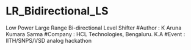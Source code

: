 # LR_Bidirectional_LS
Low Power Large Range Bi-directional Level Shifter
#Author : K Aruna Kumara Sarma
#Company : HCL Technologies, Bengaluru. K.A
#Event : IITH/SNPS/VSD analog hackathon
